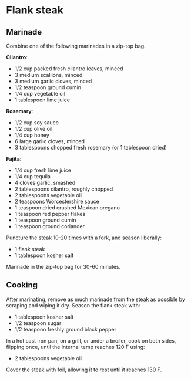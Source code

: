 Flank steak
===========

Marinade
--------

Combine one of the following marinades in a zip-top bag.

**Cilantro**:

- 1/2 cup packed fresh cilantro leaves, minced
- 3 medium scallions, minced
- 3 medium garlic cloves, minced
- 1/2 teaspoon ground cumin
- 1/4 cup vegetable oil
- 1 tablespoon lime juice

**Rosemary**:

- 1/2 cup soy sauce
- 1/2 cup olive oil
- 1/4 cup honey
- 6 large garlic cloves, minced
- 3 tablespoons chopped fresh rosemary (or 1 tablespoon dried)

**Fajita**:

- 1/4 cup fresh lime juice
- 1/4 cup tequila
- 4 cloves garlic, smashed
- 2 tablespoons cilantro, roughly chopped
- 2 tablespoons vegetable oil
- 2 teaspoons Worcestershire sauce
- 1 teaspoon dried crushed Mexican oregano
- 1 teaspoon red pepper flakes
- 1 teaspoon ground cumin
- 1 teaspoon ground coriander

Puncture the steak 10-20 times with a fork, and season liberally:

- 1 flank steak
- 1 tablespoon kosher salt

Marinade in the zip-top bag for 30-60 minutes.

Cooking
-------

After marinating, remove as much marinade from the steak as possible by scraping and wiping it dry. Season the flank steak with:

- 1 tablespoon kosher salt
- 1/2 teaspoon sugar
- 1/2 teaspoon freshly ground black pepper

In a hot cast iron pan, on a grill, or under a broiler, cook on both sides, flipping once, until the internal temp reaches 120 F using:

- 2 tablespoons vegetable oil

Cover the steak with foil, allowing it to rest until it reaches 130 F.
